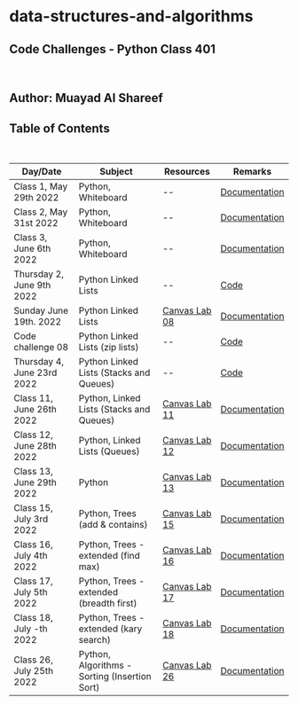 # data-structures-and-algorithms

## **Code Challenges - Python Class 401**

</br>

## **Author: Muayad Al Shareef**

## Table of Contents

</br>

| Day/Date                   | Subject                                        | Resources                                                                            | Remarks                                                                      |
|----------------------------|------------------------------------------------|--------------------------------------------------------------------------------------|------------------------------------------------------------------------------|
| Class 1, May 29th 2022     | Python, Whiteboard                             | --                                                                                   | [Documentation](./Documentation/reverse_array/reverse_array.md)              |
| Class 2, May 31st 2022     | Python, Whiteboard                             | --                                                                                   | [Documentation](./Documentation/array_insert_shift/array_insert_shift.md)    |
| Class 3, June 6th 2022     | Python, Whiteboard                             | --                                                                                   | [Documentation](./Documentation/array_binary_search/README.md)               |
| Thursday 2, June 9th 2022  | Python Linked Lists                            | --                                                                                   | [Code](data_structures_py/linked_list/README.md)                             |
| Sunday June 19th. 2022     | Python Linked Lists                            | [Canvas Lab 08](https://canvas.instructure.com/courses/4839248/assignments/30188570) | [Documentation](Documentation/linked_list_zip/linked_list_zip.md)            |
| Code challenge 08          | Python Linked Lists (zip lists)                | --                                                                                   | [Code](./Documentation/linked_list_zip.md)                                   |
| Thursday 4, June 23rd 2022 | Python Linked Lists (Stacks and Queues)        | --                                                                                   | [Code](./Documentation/stack_and_queue/stack_and_queue.md)                   |
| Class 11, June 26th 2022   | Python, Linked Lists (Stacks and Queues)       | [Canvas Lab 11](https://canvas.instructure.com/courses/4839248/assignments/30188573) | [Documentation](./Documentation/stack_queue_pseudo/README.md)                |
| Class 12, June 28th 2022   | Python, Linked Lists (Queues)                  | [Canvas Lab 12](https://canvas.instructure.com/courses/4839248/assignments/30188574) | [Documentation](./Documentation/stack_queue_animal_shelter/README.md)        |
| Class 13, June 29th 2022   | Python                                         | [Canvas Lab 13](https://canvas.instructure.com/courses/4839248/assignments/30188575) | [Documentation](./Documentation/stack_queue_brackets/stack_queue_brackets.md) |
| Class 15, July 3rd 2022    | Python, Trees (add & contains)                 | [Canvas Lab 15](https://canvas.instructure.com/courses/4839248/assignments/30188577) | [Documentation](./Documentation/trees/README.md)                             |
| Class 16, July 4th 2022    | Python, Trees - extended (find max)            | [Canvas Lab 16](https://canvas.instructure.com/courses/4839248/assignments/30188578) | [Documentation](./Documentation/trees/README.md)                             |
| Class 17, July 5th 2022    | Python, Trees - extended (breadth first)       | [Canvas Lab 17](https://canvas.instructure.com/courses/4839248/assignments/30188579) | [Documentation](./Documentation/trees_breadth_first/README.md)               |
| Class 18, July -th 2022    | Python, Trees - extended (kary search)         | [Canvas Lab 18](https://canvas.instructure.com/courses/4839248/assignments/30188580) | [Documentation](./Documentation/tree_fizz_buzz/README.md)                    |
| Class 26, July 25th 2022   | Python, Algorithms - Sorting (Insertion Sort)  | [Canvas Lab 26](https://canvas.instructure.com/courses/4839248/assignments/30188582) | [Documentation](./Documentation/Algorithms/insertion_sort/insertion_sort.md) |



